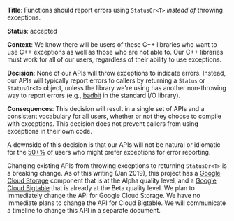 **Title**: Functions should report errors using `StatusOr<T>` *instead of*
throwing exceptions.

**Status**: accepted

**Context**: We know there will be users of these C++ libraries who want to use
C++ exceptions as well as those who are not able to. Our C++ libraries must
work for all of our users, regardless of their ability to use exceptions.

**Decision**: None of our APIs will throw exceptions to indicate errors.
Instead, our APIs will typically report errors to callers by returning a
`Status` or `StatusOr<T>` object, unless the library we're using has another
non-throwing way to report errors (e.g., [badbit][badbit-link] in the standard
I/O library).

**Consequences**: This decision will result in a single set of APIs and a
consistent vocabulary for all users, whether or not they choose to compile with
exceptions. This decision does not prevent callers from using exceptions in
their own code.

A downside of this decision is that our APIs will not be natural or idiomatic
for the [50+%][survey-link] of users who might prefer exceptions for error
reporting.

Changing existing APIs from throwing exceptions to returning `StatusOr<T>` is a
breaking change. As of this writing (Jan 2019), this project has a [Google
Cloud Storage][gcs-link] component that is at the Alpha quality level, and a
[Google Cloud Bigtable][bigtable-link] that is already at the Beta quality
level. We plan to immediately change the API for Google Cloud Storage. We have
no immediate plans to change the API for Cloud Bigtable. We will communicate a
timeline to change this API in a separate document.

[badbit-link]: https://en.cppreference.com/w/cpp/io/ios_base/iostate
[gcs-link]: https://github.com/GoogleCloudPlatform/google-cloud-cpp/tree/master/google/cloud/storage
[bigtable-link]: https://github.com/GoogleCloudPlatform/google-cloud-cpp/tree/master/google/cloud/bigtable
[survey-link]: https://isocpp.org/blog/2018/03/results-summary-cpp-foundation-developer-survey-lite-2018-02

